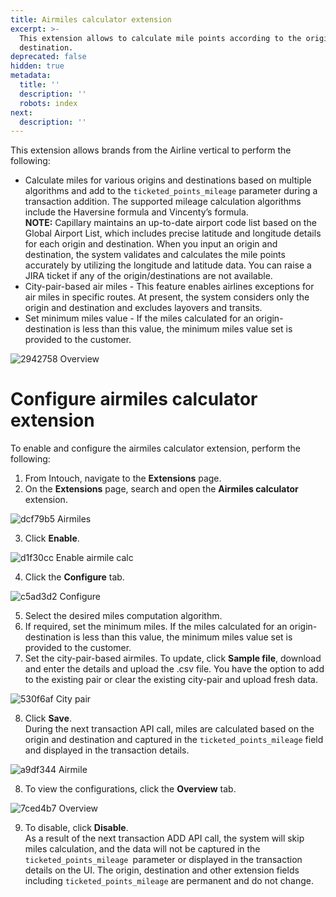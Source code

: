 ```yaml
---
title: Airmiles calculator extension
excerpt: >-
  This extension allows to calculate mile points according to the origin and
  destination.
deprecated: false
hidden: true
metadata:
  title: ''
  description: ''
  robots: index
next:
  description: ''
---
```

This extension allows brands from the Airline vertical to perform the following:

* Calculate miles for various origins and destinations based on multiple algorithms and add to the `ticketed_points_mileage` parameter during a transaction addition. The supported mileage calculation algorithms include the Haversine formula and Vincenty’s formula.\
  **NOTE:** Capillary maintains an up-to-date airport code list based on the Global Airport List, which includes precise latitude and longitude details for each origin and destination. When you input an origin and destination, the system validates and calculates the mile points accurately by utilizing the longitude and latitude data. You can raise a JIRA ticket if any of the origin/destinations are not available.
* City-pair-based air miles - This feature enables airlines exceptions for air miles in specific routes. At present, the system considers only the origin and destination and excludes layovers and transits.
* Set minimum miles value - If the miles calculated for an origin-destination is less than this value, the minimum miles value set is provided to the customer.

![2942758 Overview](https://files.readme.io/2942758-Overview.jpeg)

# Configure airmiles calculator extension

To enable and configure the airmiles calculator extension, perform the following:

1. From Intouch, navigate to the **Extensions** page.
2. On the **Extensions** page, search and open the **Airmiles calculator** extension.

![dcf79b5 Airmiles](https://files.readme.io/dcf79b5-Airmiles.png)

3. Click **Enable**.

![d1f30cc Enable airmile calc](https://files.readme.io/d1f30cc-Enable_airmile_calc.png)

4. Click the **Configure** tab.

![c5ad3d2 Configure](https://files.readme.io/c5ad3d2-Configure.png)

5. Select the desired miles computation algorithm.
6. If required, set the minimum miles. If the miles calculated for an origin-destination is less than this value, the minimum miles value set is provided to the customer.
7. Set the city-pair-based airmiles. To update, click **Sample file**, download and enter the details and upload the .csv file. You have the option to add to the existing pair or clear the existing city-pair and upload fresh data.

![530f6af City pair](https://files.readme.io/530f6af-City-pair.gif)

8. Click **Save**.\
   During the next transaction API call, miles are calculated based on the origin and destination and captured in the `ticketed_points_mileage` field and displayed in the transaction details.

![a9df344 Airmile](https://files.readme.io/a9df344-Airmile.png)

8. To view the configurations, click the **Overview** tab.

![7ced4b7 Overview](https://files.readme.io/7ced4b7-Overview.png)

9. To disable, click **Disable**.\
   As a result of the next transaction ADD API call, the system will skip miles calculation, and the data will not be captured in the `ticketed_points_mileage `parameter or displayed in the transaction details on the UI. The origin, destination and other extension fields including `ticketed_points_mileage` are permanent and do not change.
